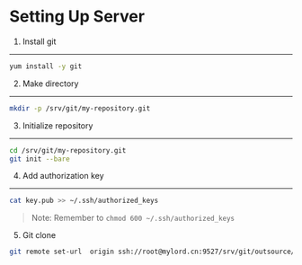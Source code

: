 Setting Up Server
=================

1. Install git
--------------

```bash
yum install -y git
```

2. Make directory
-----------------

```bash
mkdir -p /srv/git/my-repository.git
```

3. Initialize repository
------------------------

```bash
cd /srv/git/my-repository.git
git init --bare
```

4. Add authorization key
------------------------

```bash
cat key.pub >> ~/.ssh/authorized_keys
```

> Note: Remember to `chmod 600 ~/.ssh/authorized_keys`

5. Git clone

```bash
git remote set-url  origin ssh://root@mylord.cn:9527/srv/git/outsource/geeqee/smart-home-app.git

